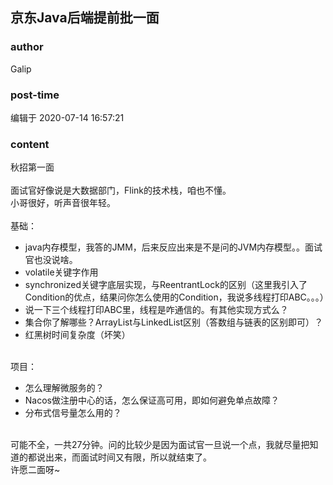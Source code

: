 ## 京东Java后端提前批一面
### author 
Galip
### post-time 

编辑于  2020-07-14 16:57:21
### content 
<div class="post-topic-des nc-post-content">
 <div>
  秋招第一面
 </div>
 <div>
  <br/>
 </div>
 <div>
  面试官好像说是大数据部门，Flink的技术栈，咱也不懂。
 </div>
 <div>
  小哥很好，听声音很年轻。
 </div>
 <div>
  <br/>
 </div>
 <div>
  基础：
 </div>
 <div>
  <ul>
   <li>
    java内存模型，我答的JMM，后来反应出来是不是问的JVM内存模型。。面试官也没说啥。
   </li>
   <li>
    volatile关键字作用
   </li>
   <li>
    synchronized关键字底层实现，与ReentrantLock的区别（这里我引入了Condition的优点，结果问你怎么使用的Condition，我说多线程打印ABC。。。）
   </li>
   <li>
    说一下三个线程打印ABC里，线程是咋通信的。有其他实现方式么？
   </li>
   <li>
    集合你了解哪些？ArrayList与LinkedList区别（答数组与链表的区别即可）？
   </li>
   <li>
    红黑树时间复杂度（坏笑）
   </li>
  </ul>
 </div>
 <div>
  <br/>
 </div>
 <div>
  项目：
 </div>
 <div>
  <ul>
   <li>
    怎么理解微服务的？
   </li>
   <li>
    Nacos做注册中心的话，怎么保证高可用，即如何避免单点故障？
   </li>
   <li>
    分布式信号量怎么用的？
   </li>
  </ul>
 </div>
 <div>
  <br/>
 </div>
 <div>
  可能不全，一共27分钟。问的比较少是因为面试官一旦说一个点，我就尽量把知道的都说出来，而面试时间又有限，所以就结束了。
 </div>
 <div>
  许愿二面呀~
 </div>
</div>
